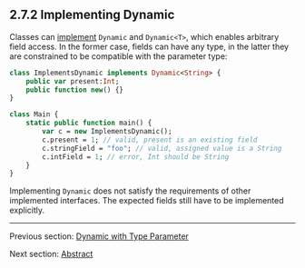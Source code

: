 ## 2.7.2 Implementing Dynamic

Classes can [implement](types-interfaces.md) `Dynamic` and `Dynamic<T>`, which enables arbitrary field access. In the former case, fields can have any type, in the latter they are constrained to be compatible with the parameter type:

```haxe
class ImplementsDynamic implements Dynamic<String> {
	public var present:Int;
	public function new() {}
}

class Main {
	static public function main() {
		var c = new ImplementsDynamic();
		c.present = 1; // valid, present is an existing field
		c.stringField = "foo"; // valid, assigned value is a String
		c.intField = 1; // error, Int should be String
	}
}
```
Implementing `Dynamic` does not satisfy the requirements of other implemented interfaces. The expected fields still have to be implemented explicitly.

---

Previous section: [Dynamic with Type Parameter](types-dynamic-with-type-parameter.md)

Next section: [Abstract](types-abstract.md)